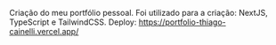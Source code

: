 Criação do meu portfólio pessoal. Foi utilizado para a criação: NextJS, TypeScript e TailwindCSS.
Deploy: https://portfolio-thiago-cainelli.vercel.app/
